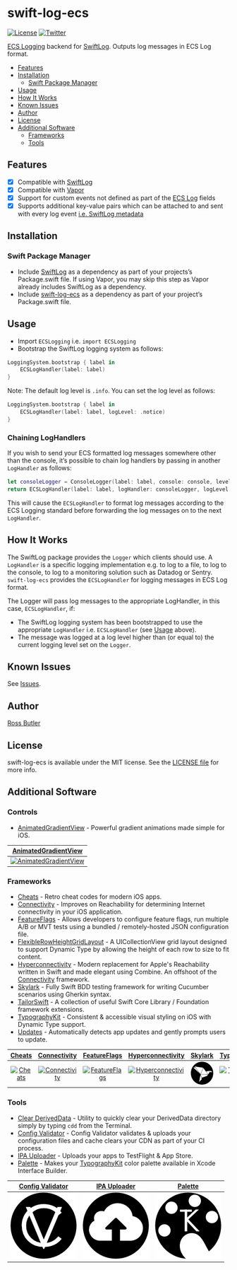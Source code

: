 # swift-log-ecs

[![License](https://img.shields.io/cocoapods/l/Connectivity.svg?style=flat)](http://cocoapods.org/pods/Connectivity)
[![Twitter](https://img.shields.io/badge/twitter-@ross_w_butler-blue.svg?style=flat)](https://twitter.com/ross_w_butler)

[ECS Logging](https://www.elastic.co/guide/en/ecs-logging/overview/current/intro.html) backend for [SwiftLog](https://github.com/apple/swift-log). Outputs log messages in ECS Log format.

- [Features](#features)
- [Installation](#installation)
	- [Swift Package Manager](#swift-package-manager)
- [Usage](#usage)
- [How It Works](#how-it-works)
- [Known Issues](#known-issues)
- [Author](#author)
- [License](#license)
- [Additional Software](#additional-software)
	- [Frameworks](#frameworks)
	- [Tools](#tools)

## Features

- [x] Compatible with [SwiftLog](https://github.com/apple/swift-log)
- [x] Compatible with [Vapor](https://vapor.codes)
- [x] Support for custom events not defined as part of the [ECS Log](https://www.elastic.co/guide/en/ecs/current/ecs-log.html) fields
- [x] Supports additional key-value pairs which can be attached to and sent with every log event [i.e. SwiftLog metadata](https://github.com/apple/swift-log#logging-metadata)

## Installation




### Swift Package Manager

- Include [SwiftLog](https://github.com/apple/swift-log) as a dependency as part of your projects’s Package.swift file. If using Vapor, you may skip this step as Vapor already includes SwiftLog as a dependency.
- Include [swift-log-ecs](https://github.com/rwbutler/swift-log-ecs) as a dependency as part of your project’s Package.swift file.

## Usage

- Import `ECSLogging` i.e. `import ECSLogging`
- Bootstrap the SwiftLog logging system as follows:

```swift
LoggingSystem.bootstrap { label in
    ECSLogHandler(label: label)
}
```

Note: The default log level is `.info`. You can set the log level as follows:

```swift
LoggingSystem.bootstrap { label in
    ECSLogHandler(label: label, logLevel: .notice)
}
```

### Chaining LogHandlers
If you wish to send your ECS formatted log messages somewhere other than the console, it’s possible to chain log handlers by passing in another `LogHandler` as follows:

```swift
let consoleLogger = ConsoleLogger(label: label, console: console, level: level)
return ECSLogHandler(label: label, logHandler: consoleLogger, logLevel: level)
```

This will cause the `ECSLogHandler` to format log messages according to the ECS Logging standard before forwarding the log messages on to the next `LogHandler`.

## How It Works

The SwiftLog package provides the `Logger` which clients should use. A `LogHandler` is a specific logging implementation e.g. to log to a file, to log to the console, to log to a monitoring solution such as Datadog or Sentry. `swift-log-ecs` provides the `ECSLogHandler` for logging messages in ECS Log format.

The Logger will pass log messages to the appropriate LogHandler, in this case, `ECSLogHandler`, if:

- The SwiftLog logging system has been bootstrapped to use the appropriate `LogHandler` i.e. `ECSLogHandler` (see [Usage](#Usage) above).
- The message was logged at a log level higher than (or equal to) the current logging level set on the `Logger`. 

## Known Issues

See [Issues](https://github.com/rwbutler/swift-log-ecs/issues).

## Author

[Ross Butler](https://github.com/rwbutler)

## License

swift-log-ecs is available under the MIT license. See the [LICENSE file](./LICENSE) for more info.

## Additional Software

### Controls

* [AnimatedGradientView](https://github.com/rwbutler/AnimatedGradientView) - Powerful gradient animations made simple for iOS.

|[AnimatedGradientView](https://github.com/rwbutler/AnimatedGradientView) |
|:-------------------------:|
|[![AnimatedGradientView](https://raw.githubusercontent.com/rwbutler/AnimatedGradientView/master/docs/images/animated-gradient-view-logo.png)](https://github.com/rwbutler/AnimatedGradientView) 

### Frameworks

* [Cheats](https://github.com/rwbutler/Cheats) - Retro cheat codes for modern iOS apps.
* [Connectivity](https://github.com/rwbutler/Connectivity) - Improves on Reachability for determining Internet connectivity in your iOS application.
* [FeatureFlags](https://github.com/rwbutler/FeatureFlags) - Allows developers to configure feature flags, run multiple A/B or MVT tests using a bundled / remotely-hosted JSON configuration file.
* [FlexibleRowHeightGridLayout](https://github.com/rwbutler/FlexibleRowHeightGridLayout) - A UICollectionView grid layout designed to support Dynamic Type by allowing the height of each row to size to fit content.
* [Hyperconnectivity](https://github.com/rwbutler/Hyperconnectivity) - Modern replacement for Apple's Reachability written in Swift and made elegant using Combine. An offshoot of the [Connectivity](https://github.com/rwbutler/Connectivity) framework.
* [Skylark](https://github.com/rwbutler/Skylark) - Fully Swift BDD testing framework for writing Cucumber scenarios using Gherkin syntax.
* [TailorSwift](https://github.com/rwbutler/TailorSwift) - A collection of useful Swift Core Library / Foundation framework extensions.
* [TypographyKit](https://github.com/rwbutler/TypographyKit) - Consistent & accessible visual styling on iOS with Dynamic Type support.
* [Updates](https://github.com/rwbutler/Updates) - Automatically detects app updates and gently prompts users to update.

|[Cheats](https://github.com/rwbutler/Cheats) |[Connectivity](https://github.com/rwbutler/Connectivity) | [FeatureFlags](https://github.com/rwbutler/FeatureFlags) | [Hyperconnectivity](https://github.com/rwbutler/Hyperconnectivity) | [Skylark](https://github.com/rwbutler/Skylark) | [TypographyKit](https://github.com/rwbutler/TypographyKit) | [Updates](https://github.com/rwbutler/Updates) |
|:-------------------------:|:-------------------------:|:-------------------------:|:-------------------------:|:-------------------------:|:-------------------------:|:-------------------------:|
|[![Cheats](https://raw.githubusercontent.com/rwbutler/Cheats/master/docs/images/cheats-logo.png)](https://github.com/rwbutler/Cheats) |[![Connectivity](https://github.com/rwbutler/Connectivity/raw/main/ConnectivityLogo.png)](https://github.com/rwbutler/Connectivity) | [![FeatureFlags](https://raw.githubusercontent.com/rwbutler/FeatureFlags/master/docs/images/feature-flags-logo.png)](https://github.com/rwbutler/FeatureFlags) | [![Hyperconnectivity](https://raw.githubusercontent.com/rwbutler/Hyperconnectivity/master/docs/images/hyperconnectivity-logo.png)](https://github.com/rwbutler/Hyperconnectivity) | [![Skylark](https://github.com/rwbutler/Skylark/raw/master/SkylarkLogo.png)](https://github.com/rwbutler/Skylark) | [![TypographyKit](https://raw.githubusercontent.com/rwbutler/TypographyKit/master/docs/images/typography-kit-logo.png)](https://github.com/rwbutler/TypographyKit) | [![Updates](https://raw.githubusercontent.com/rwbutler/Updates/master/docs/images/updates-logo.png)](https://github.com/rwbutler/Updates)

### Tools

* [Clear DerivedData](https://github.com/rwbutler/ClearDerivedData) - Utility to quickly clear your DerivedData directory simply by typing `cdd` from the Terminal.
* [Config Validator](https://github.com/rwbutler/ConfigValidator) - Config Validator validates & uploads your configuration files and cache clears your CDN as part of your CI process.
* [IPA Uploader](https://github.com/rwbutler/IPAUploader) - Uploads your apps to TestFlight & App Store.
* [Palette](https://github.com/rwbutler/TypographyKitPalette) - Makes your [TypographyKit](https://github.com/rwbutler/TypographyKit) color palette available in Xcode Interface Builder.

|[Config Validator](https://github.com/rwbutler/ConfigValidator) | [IPA Uploader](https://github.com/rwbutler/IPAUploader) | [Palette](https://github.com/rwbutler/TypographyKitPalette)|
|:-------------------------:|:-------------------------:|:-------------------------:|
|[![Config Validator](https://raw.githubusercontent.com/rwbutler/ConfigValidator/master/docs/images/config-validator-logo.png)](https://github.com/rwbutler/ConfigValidator) | [![IPA Uploader](https://raw.githubusercontent.com/rwbutler/IPAUploader/master/docs/images/ipa-uploader-logo.png)](https://github.com/rwbutler/IPAUploader) | [![Palette](https://raw.githubusercontent.com/rwbutler/TypographyKitPalette/master/docs/images/typography-kit-palette-logo.png)](https://github.com/rwbutler/TypographyKitPalette)
